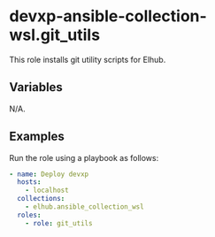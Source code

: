 # devxp-ansible-collection-wsl.git_utils

This role installs git utility scripts for Elhub.

## Variables

N/A.

## Examples

Run the role using a playbook as follows:

```yaml
- name: Deploy devxp
  hosts:
    - localhost
  collections:
    - elhub.ansible_collection_wsl
  roles:
    - role: git_utils
```
